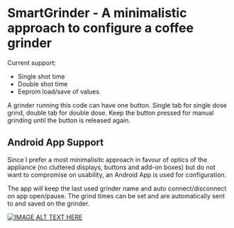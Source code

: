 # SmartGrinder - A minimalistic approach to configure a coffee grinder

Current support:
  - Single shot time
  - Double shot time
  - Eeprom load/save of values
  
 A grinder running this code can have one button. Single tab for single dose grind, double tab for double dose. Keep the button pressed for manual grinding until the button is released again.
 
 ## Android App Support
 
 Since I prefer a most minimalisitc approach in favour of optics of the appliance (no cluttered displays, buttons and add-on boxes) but do not want to compromise
 on usability, an Android App is used for configuration.
 
 The app will keep the last used grinder name and auto connect/disconnect on app open/pause. The grind times can be set and are automatically sent to and saved on the grinder.

[![IMAGE ALT TEXT HERE](https://img.youtube.com/vi/L0GlI7VRAxA/0.jpg)](https://www.youtube.com/watch?v=L0GlI7VRAxA)
